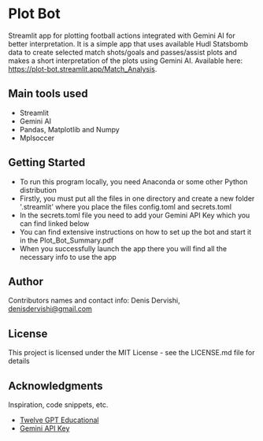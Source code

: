 # Plot Bot
Streamlit app for plotting football actions integrated with Gemini AI for better interpretation. It is a simple app that uses available Hudl Statsbomb data to create selected match shots/goals and passes/assist plots and makes a short interpretation of the plots using Gemini AI. Available here: https://plot-bot.streamlit.app/Match_Analysis.

## Main tools used

* Streamlit
* Gemini AI
* Pandas, Matplotlib and Numpy
* Mplsoccer

## Getting Started

* To run this program locally, you need Anaconda or some other Python distribution
* Firstly, you must put all the files in one directory and create a new folder '.streamlit' where you place the files config.toml and secrets.toml
* In the secrets.toml file you need to add your Gemini API Key which you can find linked below
* You can find extensive instructions on how to set up the bot and start it in the Plot_Bot_Summary.pdf
* When you successfully launch the app there you will find all the necessary info to use the app

## Author

Contributors names and contact info:
Denis Dervishi, denisdervishi@gmail.com

## License

This project is licensed under the MIT License - see the LICENSE.md file for details

## Acknowledgments

Inspiration, code snippets, etc.
* [Twelve GPT Educational](https://github.com/soccermatics/twelve-gpt-educational/tree/main)
* [Gemini API Key](https://ai.google.dev/gemini-api/docs/api-key)
